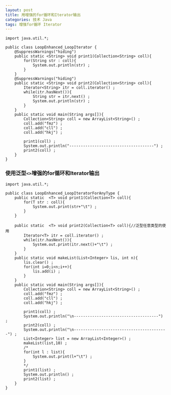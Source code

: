 ```yaml
---
layout: post
title: 用增强的for循环和Iterator输出
categories: 技术 Java
tags: 增强for循环 Iterator
---
```


	import java.util.*;

	public class LoopEnhanced_LoopIterator {
		@SuppressWarnings("hiding")
		public static <String> void print1(Collection<String> coll){
			for(String str : coll){
				System.out.println(str) ;
			}
		}
		@SuppressWarnings("hiding")
		public static <String> void print2(Collection<String> coll){
			Iterator<String> itr = coll.iterator() ;
			while(itr.hasNext()){
				String str = itr.next() ;
				System.out.println(str) ;
			}
		}
		public static void main(String args[]){
			Collection<String> coll = new ArrayList<String>() ;
			coll.add("fmz") ;
			coll.add("cll") ;
			coll.add("hkj") ;
			
			print1(coll) ;
			System.out.println("-------------------------------------") ;
			print2(coll) ;
		}
	}

### 使用泛型`<>`增强的for循环和Iterator输出

	import java.util.*;

	public class LoopEnhanced_LoopIteratorForAnyType {
		public static  <T> void print1(Collection<T> coll){
			for(T str : coll){
				System.out.print(str+"\t") ;
			}
		}
		
		public static  <T> void print2(Collection<T> coll){//泛型任意类型的使用
			Iterator<T> itr = coll.iterator() ;
			while(itr.hasNext()){
				System.out.print(itr.next()+"\t") ;
			}
		}
		public static void makeList(List<Integer> lis, int n){
			lis.clear() ;
			for(int i=0;i<n;i++){
				lis.add(i) ;
			}
		}
		public static void main(String args[]){
			Collection<String> coll = new ArrayList<String>() ;
			coll.add("fmz") ;
			coll.add("cll") ;
			coll.add("hkj") ;
			
			print1(coll) ;
			System.out.println("\n-------------------------------------") ;
			print2(coll) ;
			System.out.println("\n-----------------------------------------") ;
			List<Integer> list = new ArrayList<Integer>() ;
			makeList(list,10) ;
			/*
			for(int l : list){
				System.out.print(l+"\t") ;
			}
			*/
			print1(list) ;
			System.out.println() ;
			print2(list) ;
		}
	}
